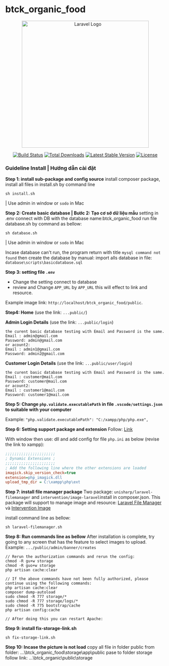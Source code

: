 # btck_organic_food

<p align="center"><a href="https://laravel.com" target="_blank"><img src="https://raw.githubusercontent.com/laravel/art/master/logo-lockup/5%20SVG/2%20CMYK/1%20Full%20Color/laravel-logolockup-cmyk-red.svg" width="400" alt="Laravel Logo"></a></p>

<p align="center">
<a href="https://github.com/laravel/framework/actions"><img src="https://github.com/laravel/framework/workflows/tests/badge.svg" alt="Build Status"></a>
<a href="https://packagist.org/packages/laravel/framework"><img src="https://img.shields.io/packagist/dt/laravel/framework" alt="Total Downloads"></a>
<a href="https://packagist.org/packages/laravel/framework"><img src="https://img.shields.io/packagist/v/laravel/framework" alt="Latest Stable Version"></a>
<a href="https://packagist.org/packages/laravel/framework"><img src="https://img.shields.io/packagist/l/laravel/framework" alt="License"></a>
</p>

### Guideline Install | Hướng dẫn cài đặt

**Step 1: install sub-package and config source**
install composer package, install all files in install.sh by command line

```shell
sh install.sh
```

| Use admin in window or `sodo` in Mac

**Step 2: Create basic database | Bước 2: Tạo cơ sở dữ liệu mẫu**
setting in .env connect with DB with the database name:btck_organic_food
run file database.sh by command as bellow:

```shell
sh database.sh
```

| Use admin in window or `sodo` in Mac

Incase database can't run, the program return with title `mysql command not found` then create the database by manual: import alls database in file: `database\scripts\basicdatabase.sql`

**Step 3: setting file `.env`**

-   Change the setting connect to database
-   review and Change `APP_URL` by `APP_URL` this will effect to link and resource.

Example image link: `http://localhost/btck_organic_food/public`.

**Step4: Home** (use the link: `...public/`)

**Admin Login Details** (use the link: `...public/login`)

```shell
the curent basic database testing with Email and Password is the same.
Email : admin@gmail.com
Password: admin@gmail.com
or acount2:
Email : admin1@gmail.com
Password: admin2@gmail.com
```

**Customer Login Details** (use the link: `...public/user/login`)

```shell
the curent basic database testing with Email and Password is the same.
Email : customer@mail.com
Password: customer@mail.com
or acount2:
Email : customer1@mail.com
Password: customer1@mail.com
```

**Step 5: Change `php.validate.executablePath` in file `.vscode/settings.json `to suitable with your computer**

Example: `"php.validate.executablePath": "C:/xampp/php/php.exe",`

**Step 6: Setting support package and extension**
Follow: [Link](https://ourcodeworld.com/articles/read/349/how-to-install-and-enable-the-imagick-extension-in-xampp-for-windows)

With window then use: dll and add config for file `php.ini` as below (revise the link to xampp):

```ini
;;;;;;;;;;;;;;;;;;;;;;
; Dynamic Extensions ;
;;;;;;;;;;;;;;;;;;;;;;
; Add the following line where the other extensions are loaded
imagick.skip_version_check=true
extension=php_imagick.dll
upload_tmp_dir = C:\xampp\php\ext
```

**Step 7: install file manager package**
Two package: `unisharp/laravel-filemanager` and `intervention/image-laravel`install in composer.json. This package will support to manage image and resource: [Laravel File Manager](https://unisharp.github.io/laravel-filemanager) và [Intervention Image](https://github.com/Intervention/image)

install command line as bellow:

```shell
sh laravel-filemanager.sh
```

**Step 8: Run commands line as bellow**
After installation is complete, try going to any screen that has the feature to select images to upload. Example: `.../public/admin/banner/creates`

```shell
// Rerun the authorization commands and rerun the config:
chmod -R gu+w storage
chmod -R guo+w storage
php artisan cache:clear

// If the above commands have not been fully authorized, please continue using the following commands:
php artisan cache:clear
composer dump-autoload
sudo chmod -R 777 storage/*
sudo chmod -R 777 storage/logs/*
sudo chmod -R 775 bootstrap/cache
php artisan config:cache

// After doing this you can restart Apache:
```

**Step 9: install fix-storage-link.sh**

```shell
sh fix-storage-link.sh
```

**Step 10: Incase the picture is not load**
copy all file in folder public from folder: ...\btck_organic_food\storage\app\public
pase to folder storage follow link: ...\btck_organic\public\storage

<!-- GHI CHÚ CHO PHẦN COMMIT:
Cách đặt tên file commit: yyyy+MM+dd_Tênfile cần commit_Version1,2,3,4..nn
ví dụ:
20250518_Readme_v1 -->
